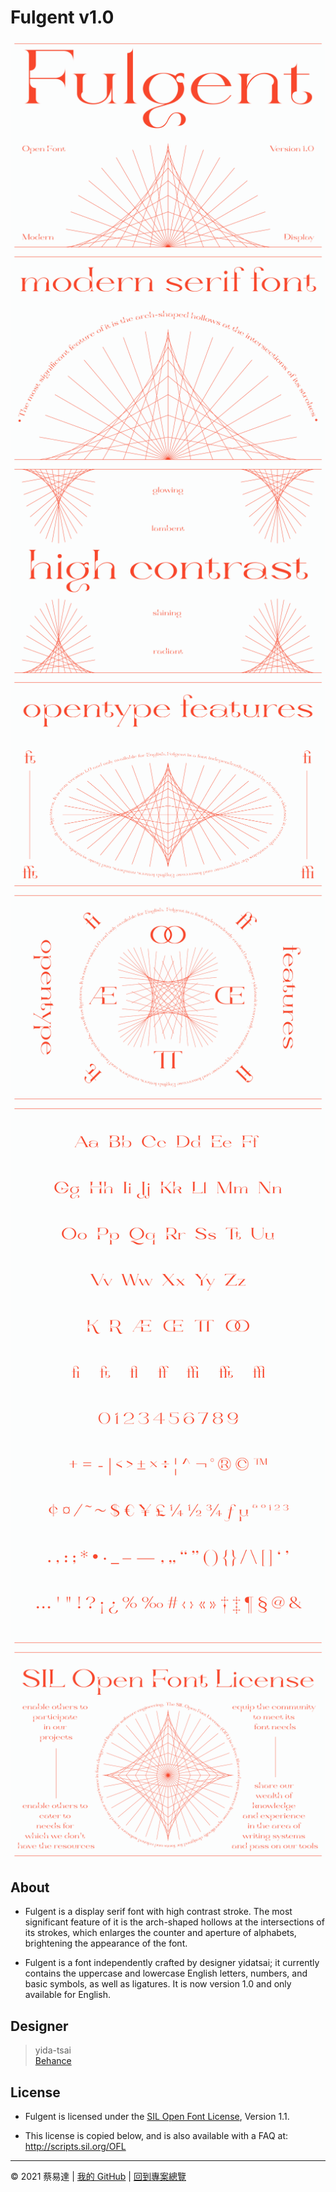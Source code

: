 # Fulgent v1.0

<img src="IMAGES/image_01.png">

<img src="IMAGES/image_02.png">

<img src="IMAGES/image_03.png">

<img src="IMAGES/image_04.png">

<img src="IMAGES/image_05.png">

<img src="IMAGES/image_06.png">

<img src="IMAGES/image_07.png">

## About
* Fulgent is a display serif font with high contrast stroke. The most significant feature of it is the arch-shaped hollows at the intersections of its strokes, which enlarges the counter and aperture of alphabets,  brightening the appearance of the font.

* Fulgent is a font independently crafted by designer yidatsai; it currently contains the uppercase and lowercase English letters, numbers, and basic symbols, as well as ligatures. It is now version 1.0 and only available for English.

## Designer
> yida-tsai
> <br/>
> [Behance](https://www.behance.net/sth_of_yidatsai)
  
## License

* Fulgent is licensed under the [SIL Open Font License](license.txt), Version 1.1.

* This license is copied below, and is also available with a FAQ at:
http://scripts.sil.org/OFL

---

© 2021 蔡易達 | [我的 GitHub](https://github.com/sth-of-yidatsai) | [回到專案總覽](https://github.com/sth-of-yidatsai/My-Project-Dashboard/tree/main)
